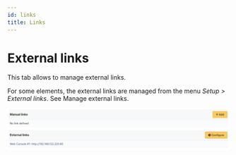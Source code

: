 ```yaml
---
id: links
title: Links
---
```


# External links

This tab allows to manage external links.

For some elements, the external links are managed from the menu *Setup
\> External links*. See
Manage external links.

![Links screen](../../../assets/modules/assets/images/links.png)
